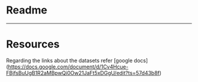 # Readme
***
# Resources
Regarding the links about the datasets refer [google docs] (https://docs.google.com/document/d/1Cv4Hcue-FBjfsBuUgB1R2aMBpwQi0Ow21JaFt5xDGgU/edit?ts=57d43b8f)
